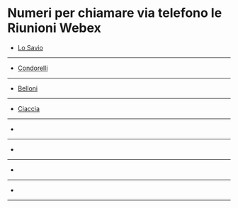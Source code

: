 # Numeri per chiamare via telefono le Riunioni Webex

- [Lo Savio](tel:+390699748087,,,1#,,,840307128#,,,#)
---
- [Condorelli]()
---
- [Belloni](tel:+390699748087,,,1#,,,848475850#,,,#)
---
- [Ciaccia](tel:+390699748087,,,1#,,,841957050#,,,#)
---
- []()
---
- []()
---
- []()
---
- []()
---
